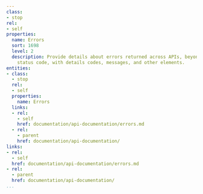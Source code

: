 ```yaml
---
class:
- stop
rel:
- self
properties:
  name: Errors
  sort: 1698
  level: 2
  description: Provide details about errors returned across APIs, beyond the HTTP
    status code, with details codes, messages, and other elements.
entities:
- class:
  - stop
  rel:
  - self
  properties:
    name: Errors
  links:
  - rel:
    - self
    href: documentation/api-documentation/errors.md
  - rel:
    - parent
    href: documentation/api-documentation/
links:
- rel:
  - self
  href: documentation/api-documentation/errors.md
- rel:
  - parent
  href: documentation/api-documentation/
...
```

